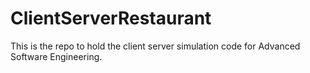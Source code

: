 # ClientServerRestaurant
This is the repo to hold the client server simulation code for Advanced Software Engineering.
